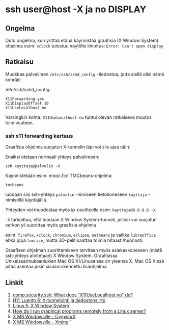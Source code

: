 # ssh user@host -X ja no DISPLAY

## Ongelma
Outo ongelma, kun yrittää etänä käynnistää graafisia (X Window System) ohjelmia 
esim: `xclock` tulostuu näytölle ilmoitus: ```Error: Can't open display```

## Ratkaisu

Muokkaa palvelimen ```/etc/ssh/sshd_config``` -tiedostoa, jotta siellä
olisi nämä kohdat:

/etc/ssh/sshd_config:

```
X11Forwarding yes
X11DisplayOffset 10
X11UseLocalhost no
```

Varsingkin kohta: ```X11UseLocalhost no``` tuntui olevan ratkaiseva muutos toimivuuteen.

### ssh x11 forwarding kertaus

Graafisia ohjelmia suojatun X-tunnelin läpi voi siis ajaa näin:

Ensiksi otetaan normaali yhteys palvelimeen:

```
ssh kayttaja@palvelin -X
```

Käynnistetään esim. mooc.fi:n TMCbeans-ohjelma:

```
tmcbeans
```

luodaan siis ssh-yhteys ```palvelin``` -nimiseen tietokoneseen ```kayttaja``` -nimisellä käyttäjällä.

Yhteyden voi muodostaa myös ip-osoitteella esim: ```kayttaja@8.8.8.8 -X```

```-X``` tarkoittaa, että luodaan X Window System-tunneli, jolloin voi suojatun verkon yli suorittaa myös graafisia ohjelmia 

esim: ```firefox```, ```xclock```, ```chromium```, ```eclipse```, ```netbeans``` ja vaikka ```libreoffice``` ehkä jopa ```tuxrace```, mutta 3D-pelit saattaa toimia hitaasti/huonosti.

Graafisen ohjelman suorittamiseen tarvitaan myös asiakaskoneseen (mistå ssh-yhteys aloitetaan) X Window System. Graafisissa Unixeissa(mukaanlukien Mac OS X)/Linuxeissa on yleensä X. Mac OS X:ssä pitää asentaa jokin sisäänrakennettu lisäohjelma.

## Linkit
1. [comp.security.ssh: What does "X11UseLocalhost no" do?](https://groups.google.com/forum/#!topic/comp.security.ssh/ri8yJGOSfHQ)
1. [HY: Luento 6: X-tunnelointi ja tiedostonsiirto](http://www.ling.helsinki.fi/kit/2005s/clt130/luento6.shtml)
1. [Linux.fi: X Window System](https://www.linux.fi/wiki/X_Window_System)
1. [How do I run graphical programs remotely from a Linux server?](https://uisapp2.iu.edu/confluence-prd/pages/viewpage.action?pageId=280461906)
1. [X MS Windowsille - Cygwin/X](https://x.cygwin.com/)
1. [X MS Windowsille - Xming](http://www.straightrunning.com/XmingNotes/)
`
